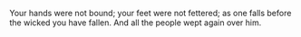 Your hands were not bound; your feet were not fettered; as one falls before the wicked you have fallen. And all the people wept again over him.
